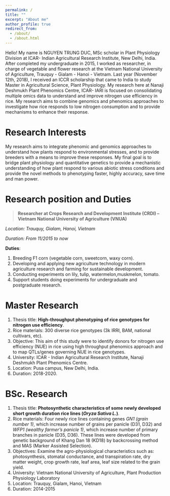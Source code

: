 ```yaml
---
permalink: /
title: ""
excerpt: "About me"
author_profile: true
redirect_from: 
  - /about/
  - /about.html
---
```


Hello! My name is NGUYEN TRUNG DUC, MSc scholar in Plant Physiology Division at ICAR- Indian Agricultural Research Institute, New Delhi, India. After completed my undergraduate in 2015, I worked as researcher, in charge of vegetable and flower research at the Vietnam National University of Agriculture, Trauquy - Gialam - Hanoi - Vietnam. Last year (November 12th, 2018), I received an ICCR scholarship that came to India to study Master in Agricultural Science, Plant Physiology.
My research here at Nanaji Deshmukh Plant Phenomics Centre, ICAR- IARI is focused on consolidating multiple omics data to understand and improve nitrogen use efficiency in rice. My research aims to combine genomics and phenomics approaches to investigate how rice responds to low nitrogen consumption and to provide mechanisms to enhance their response.

Research Interests
======
My research aims to integrate phenomic and genomics approaches to understand how plants respond to environmental stresses, and to provide breeders with a means to improve these responses. My final goal is to bridge plant physiology and quantitative genetics to provide a mechanistic understanding of how plant respond to various abiotic stress conditions and provide the novel methods to phenotyping faster, highly accuracy, save time and man power.

Research position and Duties
======
> **Researcher at Crops Research and Development Institute (CRDI) – Vietnam National University of Agriculture (VNUA)**

*Location: Trauquy, Gialam, Hanoi, Vietnam*

*Duration: From 11/2015 to now*

**Duties**:
1. Breeding F1 corn (vegetable corn, sweetcorn, waxy corn).
2. Developing and applying new agriculture technology in modern agriculture research and farming for sustainable development.
3. Conducting experiments on lily, tulip, watermelon,muskmelon, tomato.
4. Support students doing experiments for undergraduate and postgraduate research.

Master Research
======
1. Thesis title: **High-throughput phenotyping of rice genotypes for nitrogen use efficiency**.
2. Rice materials: 300 diverse rice genotypes (3k IRRI, BAM, national cultivars, etc).
3. Objective: This aim of this study were to identify donors for nitrogen use efficiency (NUE) in rice using high throughput phenomics approach and to map QTLs/genes governing NUE in rice genotypes. 
4. University: ICAR - Indian Agricultural Research Institute, Nanaji Deshmukh Plant Phenomics Centre.
5. Location: Pusa campus, New Delhi, India.
6. Duration: 2018-2020.

BSc. Research
======
1. Thesis title: **Photosynthetic characteristics of some newly developed short growth duration rice lines (*Oryza Sativa L.*)**.
2. Rice materials: Four newly rice lines containing genes *GN1 (grain number 1)*, which increase number of grains per panicle (D31, D32) and *WFP1 (wealthy farmer’s panicle 1)*, which increase number of primary branches in panicle (D35, D36). These lines were developed from genetic background of Khang Dan 18 (KD18) by backcrossing method and MAS (Marker Assisted Selection).
3. Objectives: Examine the agro-physiological characteristics such as: photosynthesis, stomatal conductance, and transpiration rate, dry matter weight, crop growth rate, leaf area, leaf size related to the grain yield.
4. University: Vietnam National University of Agriculture, Plant Production Physiology Laboratory
5. Location: Trauquy, Gialam, Hanoi, Vietnam
6. Duration: 2014-2015
